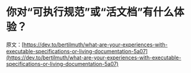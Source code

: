 # 你对“可执行规范”或“活文档”有什么体验？

原文：[https://dev.to/bertilmuth/what-are-your-experiences-with-executable-specifications-or-living-documentation-5a07](https://dev.to/bertilmuth/what-are-your-experiences-with-executable-specifications-or-living-documentation-5a07)